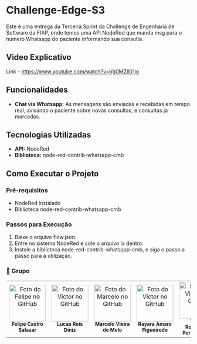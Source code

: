 # Challenge-Edge-S3

Este é uma entrega da Terceira Sprint da Challenge de Engenharia de Software da FIAP, onde temos uma API NodeRed que manda msg para o numero Whatsapp do paciente informando sua consulta.

## Video Explicativo

Link - https://www.youtube.com/watch?v=Vg0MZIl01jg

## Funcionalidades

- **Chat via Whatsapp:** As mensagens são enviadas e recebidas em tempo real, avisando o paciente sobre novas consultas, e consultas ja marcadas.

## Tecnologias Utilizadas

- **API:** NodeRed
- **Biblioteca:** node-red-contrib-whatsapp-cmb

## Como Executar o Projeto

### Pré-requisitos

- NodeRed instalado
- Biblioteca node-red-contrib-whatsapp-cmb

### Passos para Execução

1. Baixe o arquivo flow.json.
2. Entre no sistema NodeRed e cole o arquivo la dentro.
3. Instale a biblioteca node-red-contrib-whatsapp-cmb, e siga o passo a passo para a utilização.

 ### :handshake: Grupo
<table>
  <tr>
    <td align="center">
      <a href="https://github.com/FelipeSalazar16">
        <img src="https://avatars.githubusercontent.com/u/91813889?v=4" width="100px;" alt="Foto do Felipe no GitHub"/><br>
        <sub>
          <b>Felipe Castro Salazar</b>
        </sub>
      </a>
    </td>
   <td align="center">
      <a href="https://github.com/lucas-reis-diniz">
        <img src="https://avatars.githubusercontent.com/u/145406645?s=400&u=6ae1d325e16182ac64c9a0887e07fd16ac4f51f0&v=4" width="100px;" alt="Foto do Victor no GitHub"/><br>
        <sub>
          <b>Lucas Reis Diniz</b>
        </sub>
      </a>
    </td>
    <td align="center">
      <a href="https://github.com/MarcelShin">
        <img src="https://avatars.githubusercontent.com/u/143458172?v=4" width="100px;" alt="Foto do Marcelo no GitHub"/><br>
        <sub>
          <b>Marcelo Vieira de Melo</b>
        </sub>
      </a>
    </td>
    <td align="center">
      <a href="https://github.com/rayaraamaro">
        <img src="https://avatars.githubusercontent.com/u/143045200?v=4" width="100px;" alt="Foto do Victor no GitHub"/><br>
        <sub>
          <b>Rayara Amaro Figueiredo</b>
        </sub>
      </a>
    </td>
    <td align="center">
      <a href="https://github.com/VictorRodrigues16">
        <img src="https://avatars.githubusercontent.com/u/143040764?v=4" width="100px;" alt="Foto do Victor no GitHub"/><br>
        <sub>
          <b>Victor Rodrigues Pereira Paes</b>
        </sub>
      </a>
    </td>

